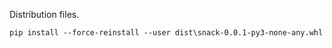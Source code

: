 Distribution files.

```
pip install --force-reinstall --user dist\snack-0.0.1-py3-none-any.whl
```
